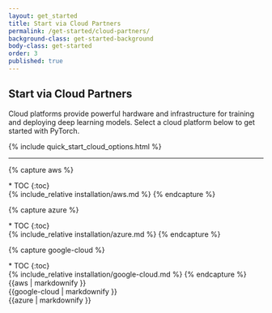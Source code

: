 ```yaml
---
layout: get_started
title: Start via Cloud Partners
permalink: /get-started/cloud-partners/
background-class: get-started-background
body-class: get-started
order: 3
published: true
---
```


## Start via Cloud Partners

<div class="container-fluid quick-start-module quick-starts">
  <div class="cloud-options-col">
    <p>Cloud platforms provide powerful hardware and infrastructure for training and deploying deep learning models. Select a cloud platform below to get started with PyTorch.</p>
    {% include quick_start_cloud_options.html %}
  </div>
</div>

---

{% capture aws %}
<nav class="inline_toc" markdown="1">
* TOC
{:toc}
</nav>
{% include_relative installation/aws.md %}
{% endcapture %}

{% capture azure %}
<nav class="inline_toc" markdown="1">
* TOC
{:toc}
</nav>
{% include_relative installation/azure.md %}
{% endcapture %}

{% capture google-cloud %}
<nav class="inline_toc" markdown="1">
* TOC
{:toc}
</nav>
{% include_relative installation/google-cloud.md %}
{% endcapture %}


<div id="cloud">
  <div class="platform aws">{{aws | markdownify }}</div>
  <div class="platform google-cloud">{{google-cloud | markdownify }}</div>
  <div class="platform microsoft-azure">{{azure | markdownify }}</div>
</div>

<script type="text/javascript">
  var pageId = "get-started-via-cloud-partners"; // TBD: Make this programmatic
  $(".main-content-menu .nav-item").removeClass("nav-select");
  $(".main-content-menu .nav-link[data-id='" + pageId + "']").parent(".nav-item").addClass("nav-select");
</script>
<script src="{{ site.baseurl }}/assets/quick-start-module.js"></script>
<script src="{{ site.baseurl }}/assets/show-screencast.js"></script>